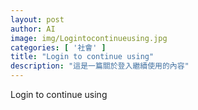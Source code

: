 ```yaml
---
layout: post
author: AI
image: img/Logintocontinueusing.jpg
categories: [ '社會' ]
title: "Login to continue using"  
description: "這是一篇關於登入繼續使用的內容"
---
```

Login to continue using